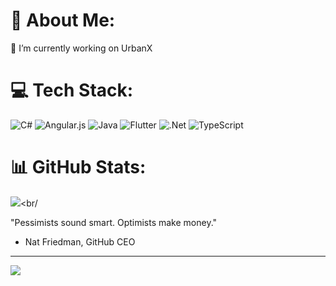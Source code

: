 # 💫 About Me:
🔭 I’m currently working on UrbanX


# 💻 Tech Stack:
![C#](https://img.shields.io/badge/c%23-%23239120.svg?style=for-the-badge&logo=c-sharp&logoColor=white) ![Angular.js](https://img.shields.io/badge/angular.js-%23E23237.svg?style=for-the-badge&logo=angularjs&logoColor=white) ![Java](https://img.shields.io/badge/java-%23ED8B00.svg?style=for-the-badge&logo=java&logoColor=white) ![Flutter](https://img.shields.io/badge/Flutter-%2302569B.svg?style=for-the-badge&logo=Flutter&logoColor=white) ![.Net](https://img.shields.io/badge/.NET-5C2D91?style=for-the-badge&logo=.net&logoColor=white) ![TypeScript](https://img.shields.io/badge/typescript-%23007ACC.svg?style=for-the-badge&logo=typescript&logoColor=white)
# 📊 GitHub Stats:
![](https://github-readme-streak-stats.herokuapp.com/?user=tmcytb&theme=dark&hide_border=true)<br/

"Pessimists sound smart. Optimists make money."
- Nat Friedman, GitHub CEO

---
[![](https://visitcount.itsvg.in/api?id=tmcytb&icon=5&color=0)](https://visitcount.itsvg.in)

<!-- Proudly created with GPRM ( https://gprm.itsvg.in ) -->
